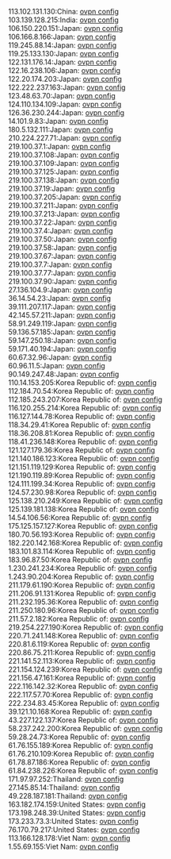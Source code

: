 113.102.131.130:China: [ovpn config](vpn/113_102_131_130.ovpn)  
103.139.128.215:India: [ovpn config](vpn/103_139_128_215.ovpn)  
106.150.220.151:Japan: [ovpn config](vpn/106_150_220_151.ovpn)  
106.166.8.166:Japan: [ovpn config](vpn/106_166_8_166.ovpn)  
119.245.88.14:Japan: [ovpn config](vpn/119_245_88_14.ovpn)  
119.25.133.130:Japan: [ovpn config](vpn/119_25_133_130.ovpn)  
122.131.176.14:Japan: [ovpn config](vpn/122_131_176_14.ovpn)  
122.16.238.106:Japan: [ovpn config](vpn/122_16_238_106.ovpn)  
122.20.174.203:Japan: [ovpn config](vpn/122_20_174_203.ovpn)  
122.222.237.163:Japan: [ovpn config](vpn/122_222_237_163.ovpn)  
123.48.63.70:Japan: [ovpn config](vpn/123_48_63_70.ovpn)  
124.110.134.109:Japan: [ovpn config](vpn/124_110_134_109.ovpn)  
126.36.230.244:Japan: [ovpn config](vpn/126_36_230_244.ovpn)  
14.101.9.83:Japan: [ovpn config](vpn/14_101_9_83.ovpn)  
180.5.132.111:Japan: [ovpn config](vpn/180_5_132_111.ovpn)  
210.224.227.71:Japan: [ovpn config](vpn/210_224_227_71.ovpn)  
219.100.37.1:Japan: [ovpn config](vpn/219_100_37_1.ovpn)  
219.100.37.108:Japan: [ovpn config](vpn/219_100_37_108.ovpn)  
219.100.37.109:Japan: [ovpn config](vpn/219_100_37_109.ovpn)  
219.100.37.125:Japan: [ovpn config](vpn/219_100_37_125.ovpn)  
219.100.37.138:Japan: [ovpn config](vpn/219_100_37_138.ovpn)  
219.100.37.19:Japan: [ovpn config](vpn/219_100_37_19.ovpn)  
219.100.37.205:Japan: [ovpn config](vpn/219_100_37_205.ovpn)  
219.100.37.211:Japan: [ovpn config](vpn/219_100_37_211.ovpn)  
219.100.37.213:Japan: [ovpn config](vpn/219_100_37_213.ovpn)  
219.100.37.22:Japan: [ovpn config](vpn/219_100_37_22.ovpn)  
219.100.37.4:Japan: [ovpn config](vpn/219_100_37_4.ovpn)  
219.100.37.50:Japan: [ovpn config](vpn/219_100_37_50.ovpn)  
219.100.37.58:Japan: [ovpn config](vpn/219_100_37_58.ovpn)  
219.100.37.67:Japan: [ovpn config](vpn/219_100_37_67.ovpn)  
219.100.37.7:Japan: [ovpn config](vpn/219_100_37_7.ovpn)  
219.100.37.77:Japan: [ovpn config](vpn/219_100_37_77.ovpn)  
219.100.37.90:Japan: [ovpn config](vpn/219_100_37_90.ovpn)  
27.136.104.9:Japan: [ovpn config](vpn/27_136_104_9.ovpn)  
36.14.54.23:Japan: [ovpn config](vpn/36_14_54_23.ovpn)  
39.111.207.117:Japan: [ovpn config](vpn/39_111_207_117.ovpn)  
42.145.57.211:Japan: [ovpn config](vpn/42_145_57_211.ovpn)  
58.91.249.119:Japan: [ovpn config](vpn/58_91_249_119.ovpn)  
59.136.57.185:Japan: [ovpn config](vpn/59_136_57_185.ovpn)  
59.147.250.18:Japan: [ovpn config](vpn/59_147_250_18.ovpn)  
59.171.40.194:Japan: [ovpn config](vpn/59_171_40_194.ovpn)  
60.67.32.96:Japan: [ovpn config](vpn/60_67_32_96.ovpn)  
60.96.11.5:Japan: [ovpn config](vpn/60_96_11_5.ovpn)  
90.149.247.48:Japan: [ovpn config](vpn/90_149_247_48.ovpn)  
110.14.153.205:Korea Republic of: [ovpn config](vpn/110_14_153_205.ovpn)  
112.184.70.54:Korea Republic of: [ovpn config](vpn/112_184_70_54.ovpn)  
112.185.243.207:Korea Republic of: [ovpn config](vpn/112_185_243_207.ovpn)  
116.120.255.214:Korea Republic of: [ovpn config](vpn/116_120_255_214.ovpn)  
116.127.144.78:Korea Republic of: [ovpn config](vpn/116_127_144_78.ovpn)  
118.34.29.41:Korea Republic of: [ovpn config](vpn/118_34_29_41.ovpn)  
118.36.208.81:Korea Republic of: [ovpn config](vpn/118_36_208_81.ovpn)  
118.41.236.148:Korea Republic of: [ovpn config](vpn/118_41_236_148.ovpn)  
121.127.179.36:Korea Republic of: [ovpn config](vpn/121_127_179_36.ovpn)  
121.140.186.123:Korea Republic of: [ovpn config](vpn/121_140_186_123.ovpn)  
121.151.119.129:Korea Republic of: [ovpn config](vpn/121_151_119_129.ovpn)  
121.190.119.89:Korea Republic of: [ovpn config](vpn/121_190_119_89.ovpn)  
124.111.199.34:Korea Republic of: [ovpn config](vpn/124_111_199_34.ovpn)  
124.57.230.98:Korea Republic of: [ovpn config](vpn/124_57_230_98.ovpn)  
125.138.210.249:Korea Republic of: [ovpn config](vpn/125_138_210_249.ovpn)  
125.139.181.138:Korea Republic of: [ovpn config](vpn/125_139_181_138.ovpn)  
14.54.106.56:Korea Republic of: [ovpn config](vpn/14_54_106_56.ovpn)  
175.125.157.127:Korea Republic of: [ovpn config](vpn/175_125_157_127.ovpn)  
180.70.56.193:Korea Republic of: [ovpn config](vpn/180_70_56_193.ovpn)  
182.220.142.168:Korea Republic of: [ovpn config](vpn/182_220_142_168.ovpn)  
183.101.83.114:Korea Republic of: [ovpn config](vpn/183_101_83_114.ovpn)  
183.96.87.50:Korea Republic of: [ovpn config](vpn/183_96_87_50.ovpn)  
1.230.241.234:Korea Republic of: [ovpn config](vpn/1_230_241_234.ovpn)  
1.243.90.204:Korea Republic of: [ovpn config](vpn/1_243_90_204.ovpn)  
211.179.61.190:Korea Republic of: [ovpn config](vpn/211_179_61_190.ovpn)  
211.206.91.131:Korea Republic of: [ovpn config](vpn/211_206_91_131.ovpn)  
211.232.195.36:Korea Republic of: [ovpn config](vpn/211_232_195_36.ovpn)  
211.250.180.96:Korea Republic of: [ovpn config](vpn/211_250_180_96.ovpn)  
211.57.2.182:Korea Republic of: [ovpn config](vpn/211_57_2_182.ovpn)  
219.254.227.190:Korea Republic of: [ovpn config](vpn/219_254_227_190.ovpn)  
220.71.241.148:Korea Republic of: [ovpn config](vpn/220_71_241_148.ovpn)  
220.81.6.119:Korea Republic of: [ovpn config](vpn/220_81_6_119.ovpn)  
220.86.75.211:Korea Republic of: [ovpn config](vpn/220_86_75_211.ovpn)  
221.141.52.113:Korea Republic of: [ovpn config](vpn/221_141_52_113.ovpn)  
221.154.124.239:Korea Republic of: [ovpn config](vpn/221_154_124_239.ovpn)  
221.156.47.161:Korea Republic of: [ovpn config](vpn/221_156_47_161.ovpn)  
222.116.142.32:Korea Republic of: [ovpn config](vpn/222_116_142_32.ovpn)  
222.117.57.70:Korea Republic of: [ovpn config](vpn/222_117_57_70.ovpn)  
222.234.83.45:Korea Republic of: [ovpn config](vpn/222_234_83_45.ovpn)  
39.121.10.168:Korea Republic of: [ovpn config](vpn/39_121_10_168.ovpn)  
43.227.122.137:Korea Republic of: [ovpn config](vpn/43_227_122_137.ovpn)  
58.237.242.200:Korea Republic of: [ovpn config](vpn/58_237_242_200.ovpn)  
59.28.24.73:Korea Republic of: [ovpn config](vpn/59_28_24_73.ovpn)  
61.76.155.189:Korea Republic of: [ovpn config](vpn/61_76_155_189.ovpn)  
61.76.210.109:Korea Republic of: [ovpn config](vpn/61_76_210_109.ovpn)  
61.78.87.186:Korea Republic of: [ovpn config](vpn/61_78_87_186.ovpn)  
61.84.238.226:Korea Republic of: [ovpn config](vpn/61_84_238_226.ovpn)  
171.97.97.252:Thailand: [ovpn config](vpn/171_97_97_252.ovpn)  
27.145.85.14:Thailand: [ovpn config](vpn/27_145_85_14.ovpn)  
49.228.187.181:Thailand: [ovpn config](vpn/49_228_187_181.ovpn)  
163.182.174.159:United States: [ovpn config](vpn/163_182_174_159.ovpn)  
173.198.248.39:United States: [ovpn config](vpn/173_198_248_39.ovpn)  
173.233.73.3:United States: [ovpn config](vpn/173_233_73_3.ovpn)  
76.170.79.217:United States: [ovpn config](vpn/76_170_79_217.ovpn)  
113.166.128.178:Viet Nam: [ovpn config](vpn/113_166_128_178.ovpn)  
1.55.69.155:Viet Nam: [ovpn config](vpn/1_55_69_155.ovpn)  
